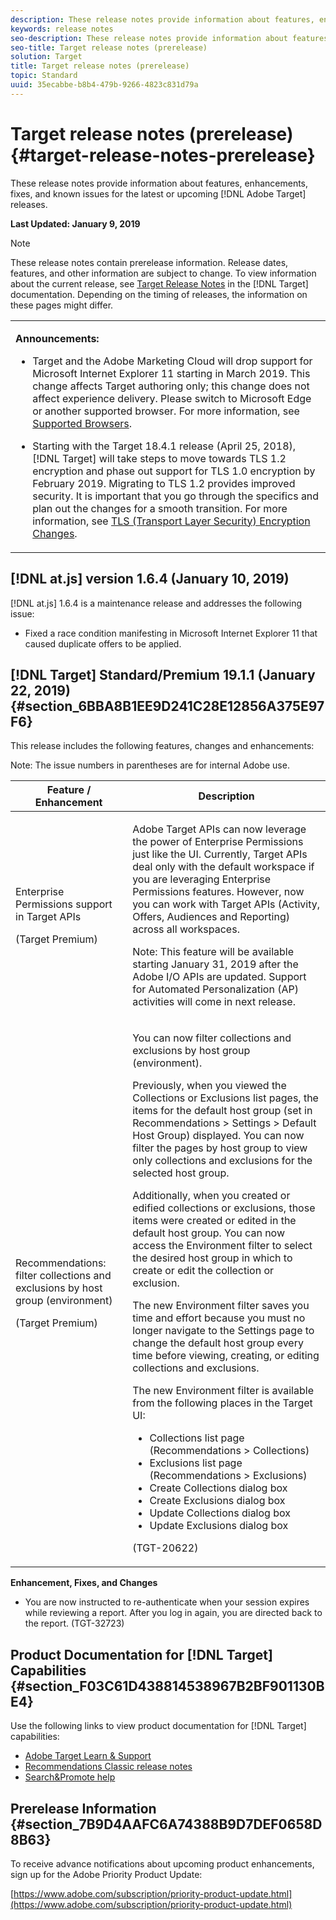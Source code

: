 ```yaml
---
description: These release notes provide information about features, enhancements, fixes, and known issues for the latest or upcoming Target releases.
keywords: release notes
seo-description: These release notes provide information about features, enhancements, fixes, and known issues for the latest or upcoming Target releases.
seo-title: Target release notes (prerelease)
solution: Target
title: Target release notes (prerelease)
topic: Standard
uuid: 35ecabbe-b8b4-479b-9266-4823c831d79a
---
```


# Target release notes (prerelease){#target-release-notes-prerelease}

These release notes provide information about features, enhancements, fixes, and known issues for the latest or upcoming [!DNL Adobe Target] releases.

**Last Updated: January 9, 2019**

>[!NOTE]
>
>These release notes contain prerelease information. Release dates, features, and other information are subject to change. To view information about the current release, see [Target Release Notes](release-notes.md) in the [!DNL Target] documentation. Depending on the timing of releases, the information on these pages might differ.

<table id="table_1DAD8293D4A447D9932083FB9488EAA2"> 
 <tbody> 
  <tr> 
   <td colname="col1"> <p><b>Announcements:</b> </p> <p> 
     <ul id="ul_A0205508929340CB89A766AA047E8363"> 
      <lI>Target and the Adobe Marketing Cloud will drop support for Microsoft Internet Explorer 11 starting in March 2019. This change affects Target authoring only; this change does not affect experience delivery. Please switch to Microsoft Edge or another supported browser. For more information, see <a href="/help/c-implementing-target/c-considerations-before-you-implement-target/r-supported-browsers.md" format="dita" scope="local"> Supported Browsers</a>.</li> </li> 
      <li id="li_262EDDD313B5423DA77D002B8AF747C6"> <p> Starting with the Target 18.4.1 release (April 25, 2018), [!DNL Target] will take steps to move towards TLS 1.2 encryption and phase out support for TLS 1.0 encryption by February 2019. Migrating to TLS 1.2 provides improved security. It is important that you go through the specifics and plan out the changes for a smooth transition. For more information, see <a href="../c-implementing-target/c-considerations-before-you-implement-target/c-tls-transport-layer-security-encryption.md#concept_CC1001E9D3AE4BABAF90B8311B0A6451" format="dita" scope="local"> TLS (Transport Layer Security) Encryption Changes</a>. </p> </li>  
     </ul> </p> </td> 
  </tr> 
 </tbody> 
</table>

## [!DNL at.js] version 1.6.4 (January 10, 2019)

[!DNL at.js] 1.6.4 is a maintenance release and addresses the following issue:

* Fixed a race condition manifesting in Microsoft Internet Explorer 11 that caused duplicate offers to be applied.



## [!DNL Target] Standard/Premium 19.1.1 (January 22, 2019) {#section_6BBA8B1EE9D241C28E12856A375E97F6}

This release includes the following features, changes and enhancements:

Note: The issue numbers in parentheses are for internal Adobe use.

<table id="table_EF529199D1C741F7BDBC9C41A37B7D26"> 
 <thead> 
  <tr> 
   <th colname="col1" class="entry"> Feature / Enhancement </th> 
   <th colname="col2" class="entry"> Description </th> 
  </tr>
 </thead>
 <tbody>  
  <tr> 
   <td colname="col1" class="premium"> <p>Enterprise Permissions support in Target APIs </p> <p>(Target Premium)</p></td> 
   <td colname="col2"> <p>Adobe Target APIs can now leverage the power of Enterprise Permissions just like the UI. Currently, Target APIs deal only with the default workspace if you are leveraging Enterprise Permissions features. However, now you can work with Target APIs (Activity, Offers, Audiences and Reporting) across all workspaces.</p><p>Note: This feature will be available starting January 31, 2019 after the Adobe I/O APIs are updated. Support for Automated Personalization (AP) activities will come in next release.</P> </td> 
  </tr> 
  <tr> 
   <td colname="col1" class="premium"> <p>Recommendations: filter collections and exclusions by host group (environment) </p> <p>(Target Premium)</p></td> 
   <td colname="col2"> <p>You can now filter collections and exclusions by host group (environment).</P> <p>Previously, when you viewed the Collections or Exclusions list pages, the items for the default host group (set in Recommendations > Settings > Default Host Group) displayed. You can now filter the pages by host group to view only collections and exclusions for the selected host group.</p><p>Additionally, when you created or edified collections or exclusions, those items were created or edited in the default host group. You can now access the Environment filter to select the desired host group in which to create or edit the collection or exclusion.</p><p>The new Environment filter saves you time and effort because you must no longer navigate to the Settings page to change the default host group every time before viewing, creating, or editing collections and exclusions.</p><p>The new Environment filter is available from the following places in the Target UI:</p><ul><li>Collections list page (Recommendations > Collections)</li><li>Exclusions list page (Recommendations > Exclusions)</li><li>Create Collections dialog box</li><li>Create Exclusions dialog box</li><li>Update Collections dialog box</li><li>Update Exclusions dialog box</ul> <p>(TGT-20622)</P></td> 
  </tr> 
 </tbody> 
</table>

**Enhancement, Fixes, and Changes**

* You are now instructed to re-authenticate when your session expires while reviewing a report. After you log in again, you are directed back to the report. (TGT-32723)

## Product Documentation for [!DNL Target] Capabilities {#section_F03C61D438814538967B2BF901130BE4}

Use the following links to view product documentation for [!DNL Target] capabilities:

* [Adobe Target Learn &amp; Support](https://helpx.adobe.com/support/target.html) 
* [Recommendations Classic release notes](../assets/adobe-recommendations-classic.pdf) 
* [Search&Promote help](https://marketing.adobe.com/resources/help/en_US/snp/)

## Prerelease Information {#section_7B9D4AAFC6A74388B9D7DEF0658D8B63}

To receive advance notifications about upcoming product enhancements, sign up for the Adobe Priority Product Update:

[https://www.adobe.com/subscription/priority-product-update.html](https://www.adobe.com/subscription/priority-product-update.html) 
